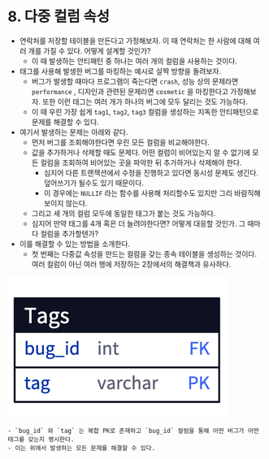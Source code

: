 # 8. 다중 컬럼 속성

- 연락처를 저장할 테이블을 만든다고 가정해보자. 이 때 연락처는 한 사람에 대해 여러 개를 가질 수 있다. 어떻게 설계할 것인가?
    - 이 때 발생하는 안티패턴 중 하나는 여러 개의 컬럼을 사용하는 것이다.
- 태그를 사용해 발생한 버그를 마킹하는 예시로 살짝 방향을 돌려보자.
    - 버그가 발생할 때마다 프로그램이 죽는다면 `crash`, 성능 상의 문제라면 `performance` , 디자인과 관련된 문제라면 `cosmetic` 을 마킹한다고 가정해보자. 또한 이런 태그는 여러 개가 하나의 버그에 모두 달리는 것도 가능하다.
    - 이 때 우린 가장 쉽게 `tag1`, `tag2`, `tag3` 컬럼을 생성하는 지독한 안티패턴으로 문제를 해결할 수 있다.
- 여기서 발생하는 문제는 아래와 같다.
    - 먼저 버그를 조회해야한다면 우린 모든 컬럼을 비교해야한다.
    - 값을 추가하거나 삭제할 때도 문제다. 어떤 컬럼이 비어있는지 알 수 없기에 모든 컬럼을 조회하여 비어있는 곳을 파악한 뒤 추가하거나 삭제해야 한다.
        - 심지어 다른 트랜잭션에서 수정을 진행하고 있다면 동시성 문제도 생긴다. 덮어쓰기가 될수도 있기 때문이다.
        - 이 경우에는 `NULLIF` 라는 함수를 사용해 처리할수도 있지만 그리 바람직해 보이지 않는다.
    - 그리고 세 개의 컬럼 모두에 동일한 태그가 붙는 것도 가능하다.
    - 심지어 만약 태그를 4개 혹은 더 늘려야한다면? 어떻게 대응할 것인가. 그 때마다 컬럼을 추가할텐가?
- 이를 해결할 수 있는 방법을 소개한다.
    - 첫 번째는 다중값 속성을 만드는 컬럼을 갖는 종속 테이블을 생성하는 것이다. 여러 컬럼이 아닌 여러 행에 저장하는 2장에서의 해결책과 유사하다.
        
<img src="img/Untitled.png">
        
    - `bug_id` 와 `tag` 는 복합 PK로 존재하고 `bug_id` 컬럼을 통해 어떤 버그가 어떤 태그를 갖는지 명시한다.
    - 이는 위에서 발생하는 모든 문제를 해결할 수 있다.
